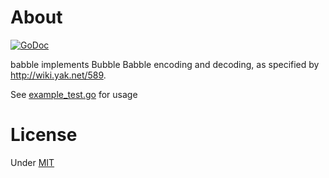 # About

[![GoDoc](https://godoc.org/github.com/martinlindhe/bubblebabble?status.svg)](https://godoc.org/github.com/martinlindhe/bubblebabble)

babble implements Bubble Babble encoding and decoding, as specified
 by http://wiki.yak.net/589.

See [example_test.go](example_test.go) for usage


# License

Under [MIT](LICENSE)
